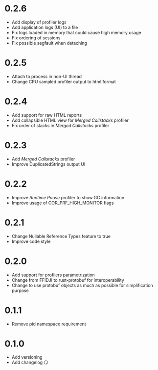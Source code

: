 # 0.2.6
- Add display of profiler logs
- Add application logs (UI) to a file
- Fix logs loaded in memory that could cause high memory usage
- Fix ordering of sessions
- Fix possible segfault when detaching

# 0.2.5
- Attach to process in non-UI thread
- Change CPU sampled profiler output to html format

# 0.2.4
- Add support for raw HTML reports
- Add collapsible HTML view for *Merged Callstacks* profiler
- Fix order of stacks in *Merged Callstacks* profiler

# 0.2.3
- Add *Merged Callstacks* profiler
- Improve DuplicatedStrings output UI

# 0.2.2
- Improve *Runtime Pause* profiler to show GC information
- Improve usage of COR_PRF_HIGH_MONITOR flags

# 0.2.1
- Change Nullable Reference Types feature to true
- Improve code style

# 0.2.0
- Add support for profilers parametrization
- Change from FFIDJI to rust-protobuf for interoperability
- Change to use protobuf objects as much as possible for simplification purpose

# 0.1.1
- Remove pid namespace requirement

# 0.1.0
- Add versioning
- Add changelog 😏